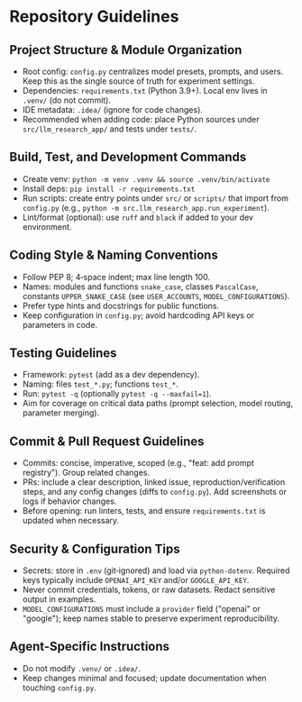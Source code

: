 # Repository Guidelines

## Project Structure & Module Organization
- Root config: `config.py` centralizes model presets, prompts, and users. Keep this as the single source of truth for experiment settings.
- Dependencies: `requirements.txt` (Python 3.9+). Local env lives in `.venv/` (do not commit).
- IDE metadata: `.idea/` (ignore for code changes).
- Recommended when adding code: place Python sources under `src/llm_research_app/` and tests under `tests/`.

## Build, Test, and Development Commands
- Create venv: `python -m venv .venv && source .venv/bin/activate`
- Install deps: `pip install -r requirements.txt`
- Run scripts: create entry points under `src/` or `scripts/` that import from `config.py` (e.g., `python -m src.llm_research_app.run_experiment`).
- Lint/format (optional): use `ruff` and `black` if added to your dev environment.

## Coding Style & Naming Conventions
- Follow PEP 8; 4‑space indent; max line length 100.
- Names: modules and functions `snake_case`, classes `PascalCase`, constants `UPPER_SNAKE_CASE` (see `USER_ACCOUNTS`, `MODEL_CONFIGURATIONS`).
- Prefer type hints and docstrings for public functions.
- Keep configuration in `config.py`; avoid hardcoding API keys or parameters in code.

## Testing Guidelines
- Framework: `pytest` (add as a dev dependency).
- Naming: files `test_*.py`; functions `test_*`.
- Run: `pytest -q` (optionally `pytest -q --maxfail=1`).
- Aim for coverage on critical data paths (prompt selection, model routing, parameter merging).

## Commit & Pull Request Guidelines
- Commits: concise, imperative, scoped (e.g., "feat: add prompt registry"). Group related changes.
- PRs: include a clear description, linked issue, reproduction/verification steps, and any config changes (diffs to `config.py`). Add screenshots or logs if behavior changes.
- Before opening: run linters, tests, and ensure `requirements.txt` is updated when necessary.

## Security & Configuration Tips
- Secrets: store in `.env` (git‑ignored) and load via `python-dotenv`. Required keys typically include `OPENAI_API_KEY` and/or `GOOGLE_API_KEY`.
- Never commit credentials, tokens, or raw datasets. Redact sensitive output in examples.
- `MODEL_CONFIGURATIONS` must include a `provider` field ("openai" or "google"); keep names stable to preserve experiment reproducibility.

## Agent-Specific Instructions
- Do not modify `.venv/` or `.idea/`.
- Keep changes minimal and focused; update documentation when touching `config.py`.
